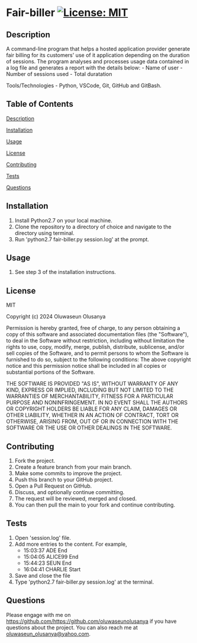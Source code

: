 # Fair-biller                         [![License: MIT](https://img.shields.io/badge/License-MIT-yellow.svg)](https://opensource.org/licenses/MIT)

## Description                       
A command-line program that helps a hosted application provider generate fair billing for its customers' use of it application depending on the duration of sessions.
The program analyses and processes usage data contained in a log file and generates a report with the details below:
    - Name of user
    - Number of sessions used
    - Total duratation

Tools/Technologies - Python, VSCode, Git, GitHub and GitBash.


## Table of Contents 
[Description](#description)

[Installation](#installation)

[Usage](#usage)

[License](#license)

[Contributing](#contributing)

[Tests](#tests)
 
[Questions](#questions)

## Installation 
1. Install Python2.7 on your local machine.
2. Clone the repository to a directory of choice and navigate to the directory using terminal.
3. Run 'python2.7 fair-biller.py session.log' at the prompt. 

## Usage
1. See step 3 of the installation instructions. 

## License 
MIT

Copyright (c) 2024 Oluwaseun Olusanya
    
Permission is hereby granted, free of charge, to any person obtaining a copy of this software and associated documentation files (the "Software"), to deal in the Software without restriction, including without limitation the rights to use, copy, modify, merge, publish, distribute, sublicense, and/or sell copies of the Software, and to permit persons to whom the Software is furnished to do so, subject to the following conditions:
The above copyright notice and this permission notice shall be included in all copies or substantial portions of the Software.
    
THE SOFTWARE IS PROVIDED "AS IS", WITHOUT WARRANTY OF ANY KIND, EXPRESS OR IMPLIED, INCLUDING BUT NOT LIMITED TO THE WARRANTIES OF MERCHANTABILITY, FITNESS FOR A PARTICULAR PURPOSE AND NONINFRINGEMENT. IN NO EVENT SHALL THE AUTHORS OR COPYRIGHT HOLDERS BE LIABLE FOR ANY CLAIM, DAMAGES OR OTHER LIABILITY, WHETHER IN AN ACTION OF CONTRACT, TORT OR OTHERWISE, ARISING FROM, OUT OF OR IN CONNECTION WITH THE SOFTWARE OR THE USE OR OTHER DEALINGS IN THE SOFTWARE.

## Contributing 
1. Fork the project.
2. Create a feature branch from your main branch.
3. Make some commits to improve the project.
4. Push this branch to your GitHub project.
5. Open a Pull Request on GitHub.
6. Discuss, and optionally continue committing.
7. The request will be reviewed, merged and closed.
8. You can then pull the main to your fork and continue contributing.

## Tests
1. Open 'session.log' file.
2. Add more entries to the content. For example,
   - 15:03:37 ADE End
   - 15:04:05 ALICE99 End
   - 15:44:23 SEUN End
   - 16:04:41 CHARLIE Start
3. Save and close the file
4. Type 'python2.7 fair-biller.py session.log' at the terminal.

## Questions
Please engage with me on https://github.com/https://github.com/oluwaseunolusanya if you have questions about the project. You can also reach me at oluwaseun_olusanya@yahoo.com.
